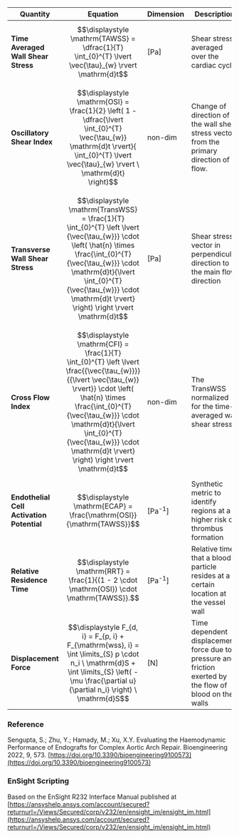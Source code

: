 | **Quantity**         | **Equation** | **Dimension** | **Description** |
|----------------------|--------------|--------------|--------------|
| **Time Averaged Wall Shear Stress** | $$\displaystyle \mathrm{TAWSS} = \dfrac{1}{T} \int_{0}^{T} \lvert \vec{\tau}_{w} \rvert \mathrm{d}t$$ | [Pa] | Shear stress averaged over the cardiac cycle |
| **Oscillatory Shear Index** | $$\displaystyle \mathrm{OSI} = \frac{1}{2}  \left( 1 - \dfrac{\lvert \int_{0}^{T} \vec{\tau_{w}} \mathrm{d}t \rvert}{ \int_{0}^{T} \lvert \vec{\tau}_{w} \rvert \ \mathrm{d}t} \right)$$ | non-dim | Change of direction of the wall shear stress vector from the primary direction of flow. |
| **Transverse Wall Shear Stress** | $$\displaystyle \mathrm{TransWSS} = \frac{1}{T} \int_{0}^{T} \left \lvert {\vec{\tau_{w}}} \cdot \left( \hat{n} \times \frac{\int_{0}^{T} {\vec{\tau_{w}}} \cdot \mathrm{d}t}{\lvert \int_{0}^{T}  {\vec{\tau_{w}}} \cdot \mathrm{d}t \rvert} \right) \right \rvert \mathrm{d}t$$ | [Pa] | Shear stress vector in perpendicular direction to the main flow direction |
| **Cross Flow Index** | $$\displaystyle \mathrm{CFI} = \frac{1}{T} \int_{0}^{T} \left \lvert \frac{{\vec{\tau_{w}}}}{{\lvert \vec{\tau_{w}} \rvert}} \cdot \left( \hat{n} \times \frac{\int_{0}^{T} {\vec{\tau_{w}}} \cdot \mathrm{d}t}{\lvert \int_{0}^{T}  {\vec{\tau_{w}}} \cdot \mathrm{d}t \rvert} \right) \right \rvert \mathrm{d}t$$ | non-dim | The TransWSS normalized for the time-averaged wall shear stress |
| **Endothelial Cell Activation Potential** | $$\displaystyle \mathrm{ECAP} = \frac{\mathrm{OSI}}{\mathrm{TAWSS}}$$ | [Pa<sup>-1</sup>] | Synthetic metric to identify regions at a higher risk of thrombus formation |
| **Relative Residence Time** | $$\displaystyle \mathrm{RRT} = \frac{1}{(1 - 2 \cdot \mathrm{OSI}) \cdot \mathrm{TAWSS}}.$$ | [Pa<sup>-1</sup>] | Relative time that a blood particle resides at a certain location at the vessel wall |
| **Displacement Force** | $$\displaystyle F_{d, i} = F_{p, i} + F_{\mathrm{wss}, i} = \int \limits_{S} p \cdot n_i \ \mathrm{d}S + \int \limits_{S} \left( - \mu \frac{\partial u}{\partial n_i} \right) \ \mathrm{d}S$$ | [N] | Time dependent displacement force due to pressure and friction exerted by the flow of blood on the walls |


### Reference
Sengupta, S.; Zhu, Y.; Hamady, M.; Xu, X.Y. Evaluating the Haemodynamic Performance of Endografts for Complex Aortic Arch Repair. Bioengineering 2022, 9, 573. [https://doi.org/10.3390/bioengineering9100573](https://doi.org/10.3390/bioengineering9100573)

### EnSight Scripting
Based on the EnSight R232 Interface Manual published at
[https://ansyshelp.ansys.com/account/secured?returnurl=/Views/Secured/corp/v232/en/ensight_im/ensight_im.html](https://ansyshelp.ansys.com/account/secured?returnurl=/Views/Secured/corp/v232/en/ensight_im/ensight_im.html)


